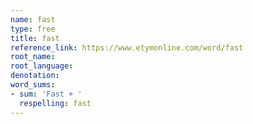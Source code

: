 ```yaml
---
name: fast
type: free
title: fast
reference_link: https://www.etymonline.com/word/fast
root_name: 
root_language: 
denotation: 
word_sums:
- sum: 'Fast + '
  respelling: fast
---
```

